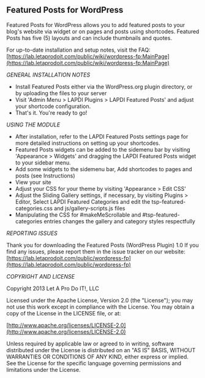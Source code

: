 Featured Posts for WordPress
-------
Featured Posts for WordPress allows you to add featured posts to your blog's website via widget or on pages and posts using shortcodes. Featured Posts has five (5) layouts and can include thumbnails and quotes.

For up-to-date installation and setup notes, visit the FAQ:
[https://lab.letaprodoit.com/public/wiki/wordpress-fp:MainPage](https://lab.letaprodoit.com/public/wiki/wordpress-fp:MainPage)


*GENERAL INSTALLATION NOTES*

- Install Featured Posts either via the WordPress.org plugin directory, or by uploading the files to your server
- Visit 'Admin Menu > LAPDI Plugins > LAPDI Featured Posts' and adjust your shortcode configuration.
- That's it. You're ready to go!

*USING THE MODULE*

- After installation, refer to the LAPDI Featured Posts settings page for more detailed instructions on setting up your shortcodes.
- Featured Posts widgets can be added to the sidemenu bar by visiting 'Appearance > Widgets' and dragging the LAPDI Featured Posts widget to your sidebar menu.
- Add some widgets to the sidemenu bar, Add shortcodes to pages and posts (see Instructions)
- View your site
- Adjust your CSS for your theme by visiting 'Appearance > Edit CSS'
- Adjust the Sliding Gallery settings, if necessary, by visiting Plugins > Editor, Select LAPDI Featured Categories and edit the tsp-featured-categories.css and js/gallery-scripts.js files
- Manipulating the CSS for #makeMeScrollable and #tsp-featured-categories entries changes the gallery and category styles respectfully

*REPORTING ISSUES*

Thank you for downloading the Featured Posts (WordPress Plugin) 1.0
If you find any issues, please report them in the issue tracker on our website:
[https://lab.letaprodoit.com/public/wordpress-fp](https://lab.letaprodoit.com/public/wordpress-fp)

*COPYRIGHT AND LICENSE*

Copyright 2013 Let A Pro Do IT!, LLC

Licensed under the Apache License, Version 2.0 (the "License");
you may not use this work except in compliance with the License.
You may obtain a copy of the License in the LICENSE file, or at:

  [http://www.apache.org/licenses/LICENSE-2.0](http://www.apache.org/licenses/LICENSE-2.0)

Unless required by applicable law or agreed to in writing, software
distributed under the License is distributed on an "AS IS" BASIS,
WITHOUT WARRANTIES OR CONDITIONS OF ANY KIND, either express or implied.
See the License for the specific language governing permissions and
limitations under the License.
